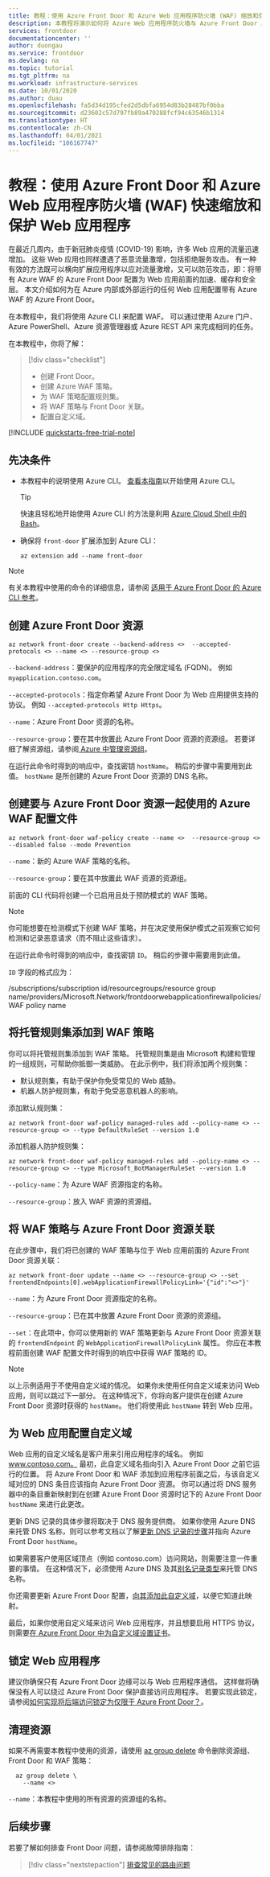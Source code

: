 ```yaml
---
title: 教程：使用 Azure Front Door 和 Azure Web 应用程序防火墙 (WAF) 缩放和保护 Web 应用
description: 本教程将演示如何将 Azure Web 应用程序防火墙与 Azure Front Door 服务结合使用。
services: frontdoor
documentationcenter: ''
author: duongau
ms.service: frontdoor
ms.devlang: na
ms.topic: tutorial
ms.tgt_pltfrm: na
ms.workload: infrastructure-services
ms.date: 10/01/2020
ms.author: duau
ms.openlocfilehash: fa5d34d195cfed2d5dbfa6954d83b28487bf0bba
ms.sourcegitcommit: d23602c57d797fb89a470288fcf94c63546b1314
ms.translationtype: HT
ms.contentlocale: zh-CN
ms.lasthandoff: 04/01/2021
ms.locfileid: "106167747"
---
```

# <a name="tutorial-quickly-scale-and-protect-a-web-application-by-using-azure-front-door-and-azure-web-application-firewall-waf"></a>教程：使用 Azure Front Door 和 Azure Web 应用程序防火墙 (WAF) 快速缩放和保护 Web 应用程序

在最近几周内，由于新冠肺炎疫情 (COVID-19) 影响，许多 Web 应用的流量迅速增加。 这些 Web 应用也同样遭遇了恶意流量激增，包括拒绝服务攻击。 有一种有效的方法既可以横向扩展应用程序以应对流量激增，又可以防范攻击，即：将带有 Azure WAF 的 Azure Front Door 配置为 Web 应用前面的加速、缓存和安全层。 本文介绍如何为在 Azure 内部或外部运行的任何 Web 应用配置带有 Azure WAF 的 Azure Front Door。 

在本教程中，我们将使用 Azure CLI 来配置 WAF。 可以通过使用 Azure 门户、Azure PowerShell、Azure 资源管理器或 Azure REST API 来完成相同的任务。 

在本教程中，你将了解：
> [!div class="checklist"]
> - 创建 Front Door。
> - 创建 Azure WAF 策略。
> - 为 WAF 策略配置规则集。
> - 将 WAF 策略与 Front Door 关联。
> - 配置自定义域。

[!INCLUDE [quickstarts-free-trial-note](../../includes/quickstarts-free-trial-note.md)]

## <a name="prerequisites"></a>先决条件

- 本教程中的说明使用 Azure CLI。 [查看本指南](/cli/azure/get-started-with-azure-cli)以开始使用 Azure CLI。

  > [!TIP] 
  > 快速且轻松地开始使用 Azure CLI 的方法是利用 [Azure Cloud Shell 中的 Bash](../cloud-shell/quickstart.md)。

- 确保将 `front-door` 扩展添加到 Azure CLI：

   ```azurecli-interactive 
   az extension add --name front-door
   ```

> [!NOTE] 
> 有关本教程中使用的命令的详细信息，请参阅 [适用于 Azure Front Door 的 Azure CLI 参考](/cli/azure/ext/front-door)。

## <a name="create-an-azure-front-door-resource"></a>创建 Azure Front Door 资源

```azurecli-interactive 
az network front-door create --backend-address <>  --accepted-protocols <> --name <> --resource-group <>
```

`--backend-address`：要保护的应用程序的完全限定域名 (FQDN)。 例如 `myapplication.contoso.com`。

`--accepted-protocols`：指定你希望 Azure Front Door 为 Web 应用提供支持的协议。 例如 `--accepted-protocols Http Https`。

`--name`：Azure Front Door 资源的名称。

`--resource-group`：要在其中放置此 Azure Front Door 资源的资源组。 若要详细了解资源组，请参阅[ Azure 中管理资源组](../azure-resource-manager/management/manage-resource-groups-portal.md)。

在运行此命令时得到的响应中，查找密钥 `hostName`。 稍后的步骤中需要用到此值。 `hostName` 是所创建的 Azure Front Door 资源的 DNS 名称。

## <a name="create-an-azure-waf-profile-to-use-with-azure-front-door-resources"></a>创建要与 Azure Front Door 资源一起使用的 Azure WAF 配置文件

```azurecli-interactive 
az network front-door waf-policy create --name <>  --resource-group <>  --disabled false --mode Prevention
```

`--name`：新的 Azure WAF 策略的名称。

`--resource-group`：要在其中放置此 WAF 资源的资源组。 

前面的 CLI 代码将创建一个已启用且处于预防模式的 WAF 策略。 

> [!NOTE] 
> 你可能想要在检测模式下创建 WAF 策略，并在决定使用保护模式之前观察它如何检测和记录恶意请求（而不阻止这些请求）。

在运行此命令时得到的响应中，查找密钥 `ID`。 稍后的步骤中需要用到此值。 

`ID` 字段的格式应为：

/subscriptions/subscription id/resourcegroups/resource group name/providers/Microsoft.Network/frontdoorwebapplicationfirewallpolicies/WAF policy name  

## <a name="add-managed-rule-sets-to-the-waf-policy"></a>将托管规则集添加到 WAF 策略

你可以将托管规则集添加到 WAF 策略。 托管规则集是由 Microsoft 构建和管理的一组规则，可帮助你抵御一类威胁。 在此示例中，我们将添加两个规则集：
- 默认规则集，有助于保护你免受常见的 Web 威胁。 
- 机器人防护规则集，有助于免受恶意机器人的影响。

添加默认规则集：

   ```azurecli-interactive 
   az network front-door waf-policy managed-rules add --policy-name <> --resource-group <> --type DefaultRuleSet --version 1.0
   ```

添加机器人防护规则集：

   ```azurecli-interactive 
   az network front-door waf-policy managed-rules add --policy-name <> --resource-group <> --type Microsoft_BotManagerRuleSet --version 1.0
   ```

`--policy-name`：为 Azure WAF 资源指定的名称。

`--resource-group`：放入 WAF 资源的资源组。

## <a name="associate-the-waf-policy-with-the-azure-front-door-resource"></a>将 WAF 策略与 Azure Front Door 资源关联

在此步骤中，我们将已创建的 WAF 策略与位于 Web 应用前面的 Azure Front Door 资源关联：

```azurecli-interactive 
az network front-door update --name <> --resource-group <> --set frontendEndpoints[0].webApplicationFirewallPolicyLink='{"id":"<>"}'
```

`--name`：为 Azure Front Door 资源指定的名称。

`--resource-group`：已在其中放置 Azure Front Door 资源的资源组。

`--set`：在此项中，你可以使用新的 WAF 策略更新与 Azure Front Door 资源关联的 `frontendEndpoint` 的 `WebApplicationFirewallPolicyLink` 属性。 你应在本教程前面创建 WAF 配置文件时得到的响应中获得 WAF 策略的 ID。

 > [!NOTE] 
> 以上示例适用于不使用自定义域的情况。 如果你未使用任何自定义域来访问 Web 应用，则可以跳过下一部分。 在这种情况下，你将向客户提供在创建 Azure Front Door 资源时获得的 `hostName`。 他们将使用此 `hostName` 转到 Web 应用。

## <a name="configure-the-custom-domain-for-your-web-application"></a>为 Web 应用配置自定义域

Web 应用的自定义域名是客户用来引用应用程序的域名。 例如 www.contoso.com。 最初，此自定义域名指向引入 Azure Front Door 之前它运行的位置。 将 Azure Front Door 和 WAF 添加到应用程序前面之后，与该自定义域对应的 DNS 条目应该指向 Azure Front Door 资源。 你可以通过将 DNS 服务器中的条目重新映射到在创建 Azure Front Door 资源时记下的 Azure Front Door `hostName` 来进行此更改。

更新 DNS 记录的具体步骤将取决于 DNS 服务提供商。 如果你使用 Azure DNS 来托管 DNS 名称，则可以参考文档以了解[更新 DNS 记录的步骤](../dns/dns-operations-recordsets-cli.md)并指向 Azure Front Door `hostName`。 

如果需要客户使用区域顶点（例如 contoso.com）访问网站，则需要注意一件重要的事情。 在这种情况下，必须使用 Azure DNS 及其[别名记录类型](../dns/dns-alias.md)来托管 DNS 名称。 

你还需要更新 Azure Front Door 配置，[向其添加此自定义域](./front-door-custom-domain.md)，以便它知道此映射。

最后，如果你使用自定义域来访问 Web 应用程序，并且想要启用 HTTPS 协议， 则需要[在 Azure Front Door 中为自定义域设置证书](./front-door-custom-domain-https.md)。 

## <a name="lock-down-your-web-application"></a>锁定 Web 应用程序

建议你确保只有 Azure Front Door 边缘可以与 Web 应用程序通信。 这样做将确保没有人可以绕过 Azure Front Door 保护直接访问应用程序。 若要实现此锁定，请参阅[如何实现将后端访问锁定为仅限于 Azure Front Door？](./front-door-faq.yml#how-do-i-lock-down-the-access-to-my-backend-to-only-azure-front-door-)。

## <a name="clean-up-resources"></a>清理资源

如果不再需要本教程中使用的资源，请使用 [az group delete](/cli/azure/group#az-group-delete) 命令删除资源组、Front Door 和 WAF 策略：

```azurecli-interactive
  az group delete \
    --name <>
```
`--name`：本教程中使用的所有资源的资源组的名称。

## <a name="next-steps"></a>后续步骤

若要了解如何排查 Front Door 问题，请参阅故障排除指南：

> [!div class="nextstepaction"]
> [排查常见的路由问题](front-door-troubleshoot-routing.md)
